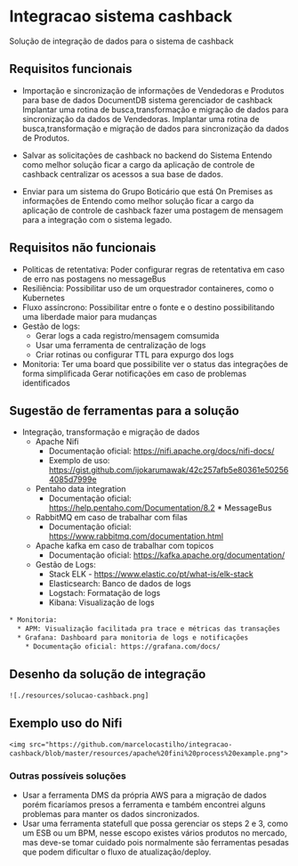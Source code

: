 # Integracao sistema cashback
Solução de integração de dados para o sistema de cashback

## Requisitos funcionais
	
* Importação e sincronização de informações de Vendedoras e Produtos para base de dados DocumentDB sistema gerenciador de cashback
	Implantar uma rotina de busca,transformação e migração de dados para sincronização da dados de Vendedoras.
	Implantar uma rotina de busca,transformação e migração de dados para sincronização da dados de Produtos.
	
* Salvar as solicitações de cashback no backend do Sistema 
	Entendo como melhor solução ficar a cargo da aplicação de controle de cashback centralizar os acessos a sua base de dados.

* Enviar para um sistema do Grupo Boticário que está On Premises as informações de 
	Entendo como melhor solução ficar a cargo da aplicação de controle de cashback fazer uma postagem de mensagem para a integração com o sistema legado.

## Requisitos não funcionais
* Politicas de retentativa: Poder configurar regras de retentativa em caso de erro nas postagens no messageBus
* Resiliência: Possibilitar uso de um orquestrador containeres, como o Kubernetes
* Fluxo assíncrono: Possibilitar entre o fonte e o destino possibilitando uma liberdade maior para mudanças
* Gestão de logs: 
    * Gerar logs a cada registro/mensagem comsumida
    * Usar uma ferramenta de centralização de logs
    * Criar rotinas ou configurar TTL para expurgo dos logs
* Monitoria: Ter uma board que possibilite ver o status das integrações de forma simplificada
		Gerar notificações em caso de problemas identificados

## Sugestão de ferramentas para a solução	
   * Integração, transformação e migração de dados
       * Apache Nifi
         * Documentação oficial: https://nifi.apache.org/docs/nifi-docs/
         * Exemplo de uso: https://gist.github.com/ijokarumawak/42c257afb5e80361e502564085d7999e
       * Pentaho data integration
         * Documentação oficial: https://help.pentaho.com/Documentation/8.2
    * MessageBus
       * RabbitMQ em caso de trabalhar com filas
         * Documentação oficial: https://www.rabbitmq.com/documentation.html
       * Apache kafka em caso de trabalhar com topicos
            * Documentação oficial: https://kafka.apache.org/documentation/
     * Gestão de Logs:
       * Stack ELK - https://www.elastic.co/pt/what-is/elk-stack
       * Elasticsearch: Banco de dados de logs
       * Logstach: Formatação de logs
       * Kibana: Visualização de logs
     			
    * Monitoria:
      * APM: Visualização facilitada pra trace e métricas das transações        
      * Grafana: Dashboard para monitoria de logs e notificações
        * Documentação oficial: https://grafana.com/docs/

## Desenho da solução de integração	
    ![./resources/solucao-cashback.png]

## Exemplo uso do Nifi
	<img src="https://github.com/marcelocastilho/integracao-cashback/blob/master/resources/apache%20fini%20process%20example.png">

### Outras possíveis soluções
   * Usar a ferramenta DMS da própria AWS para a migração de dados
porém ficaríamos presos a ferramenta e também encontrei
alguns problemas para manter os dados sincronizados.
   * Usar uma ferramenta statefull que possa gerenciar os steps 2 e 3, como um ESB ou um BPM, nesse escopo existes vários produtos no mercado, mas deve-se tomar cuidado pois normalmente são ferramentas pesadas que podem dificultar o fluxo de atualização/deploy.
